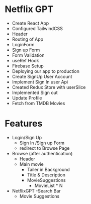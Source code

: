 # Netflix GPT
- Create React App
- Configured TailwindCSS
- Header
- Routing of App
- LoginForm
- Sign up Form
- Form Validation
- useRef Hook
- Firebase Setup
- Deploying our app to production
- Create SignUp User Account
- Implement Sign In user Api
- Created Redux Store with userSlice 
- Implemented Sign out
- Update Profile
- Fetch from TMDB Movies 


# Features
- Login/Sign Up
    - Sign In /Sign up Form
    - redirect to Browse Page  
- Browse (after authentication)
    - Header
    - Main movie 
        - Tailer in Background
        - Title & Description
        - MovieSuggestions
            - MovieList * N
- NetflixGPT
    -Search Bar
    - Movie Suggestions

